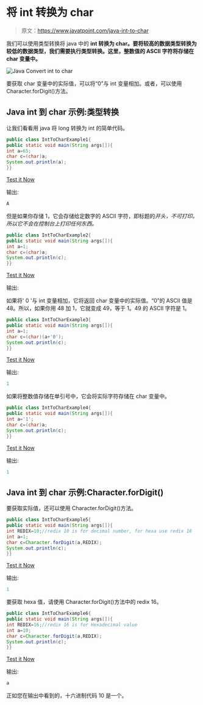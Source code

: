 # 将 int 转换为 char

> 原文：<https://www.javatpoint.com/java-int-to-char>

我们可以使用类型转换将 java 中的 **int 转换为 char。要将较高的数据类型转换为较低的数据类型，我们需要执行类型转换。这里，整数值的 ASCII 字符将存储在 char 变量中。**

![Java Convert int to char](../img/5a38057ffa5894ac9dae23547e206fad.png)

要获取 char 变量中的实际值，可以将“0”与 int 变量相加。或者，可以使用 Character.forDigit()方法。

## Java int 到 char 示例:类型转换

让我们看看用 java 将 long 转换为 int 的简单代码。

```java
public class IntToCharExample1{
public static void main(String args[]){
int a=65;
char c=(char)a;
System.out.println(a);
}}

```

[Test it Now](https://compiler.javatpoint.com/opr/test.jsp?filename=IntToCharExample1)

输出:

```java
A

```

但是如果你存储 1，它会存储给定数字的 ASCII 字符，即标题的*开头，不可打印。所以它不会在控制台上打印任何东西。*

```java
public class IntToCharExample2{
public static void main(String args[]){
int a=1;  
char c=(char)a;  
System.out.println(c);
}}

```

[Test it Now](https://compiler.javatpoint.com/opr/test.jsp?filename=IntToCharExample2)

输出:

如果将' 0 '与 int 变量相加，它将返回 char 变量中的实际值。“0”的 ASCII 值是 48。所以，如果你用 48 加 1，它就变成 49，等于 1。49 的 ASCII 字符是 1。

```java
public class IntToCharExample3{
public static void main(String args[]){
int a=1;  
char c=(char)(a+'0');  
System.out.println(c); 
}}

```

[Test it Now](https://compiler.javatpoint.com/opr/test.jsp?filename=IntToCharExample3)

输出:

```java
1

```

如果将整数值存储在单引号中，它会将实际字符存储在 char 变量中。

```java
public class IntToCharExample4{
public static void main(String args[]){
int a='1';  
char c=(char)a;  
System.out.println(c);
}}

```

[Test it Now](https://compiler.javatpoint.com/opr/test.jsp?filename=IntToCharExample4)

输出:

```java
1

```

## Java int 到 char 示例:Character.forDigit()

要获取实际值，还可以使用 Character.forDigit()方法。

```java
public class IntToCharExample5{
public static void main(String args[]){
int REDIX=10;//redix 10 is for decimal number, for hexa use redix 16
int a=1;  
char c=Character.forDigit(a,REDIX);  
System.out.println(c); 
}}

```

[Test it Now](https://compiler.javatpoint.com/opr/test.jsp?filename=IntToCharExample5)

输出:

```java
1

```

要获取 hexa 值，请使用 Character.forDigit()方法中的 redix 16。

```java
public class IntToCharExample6{
public static void main(String args[]){
int REDIX=16;//redix 16 is for Hexadecimal value
int a=10;  
char c=Character.forDigit(a,REDIX);  
System.out.println(c); 
}}

```

[Test it Now](https://compiler.javatpoint.com/opr/test.jsp?filename=IntToCharExample6)

输出:

```java
a

```

正如您在输出中看到的，十六进制代码 10 是一个。